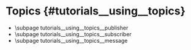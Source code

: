 Topics {#tutorials__using__topics}
============

- \subpage tutorials__using__topics__publisher
- \subpage tutorials__using__topics__subscriber
- \subpage tutorials__using__topics__message
